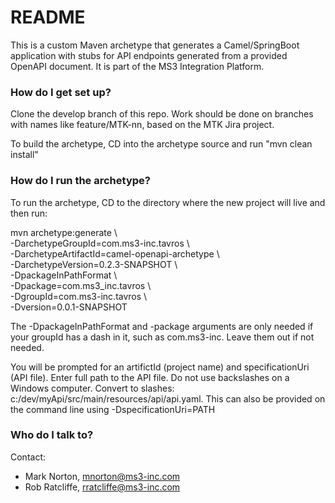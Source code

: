 # README #

This is a custom Maven archetype that generates a Camel/SpringBoot application with stubs for API endpoints generated from a provided OpenAPI document.
It is part of the MS3 Integration Platform.

### How do I get set up? ###

Clone the develop branch of this repo.  Work should be done on branches with names like feature/MTK-nn, based on the MTK Jira project.

To build the archetype, CD into the archetype source and run "mvn clean install"

### How do I run the archetype? ###

To run the archetype, CD to the directory where the new project will live and then run:

mvn archetype:generate \\  
-DarchetypeGroupId=com.ms3-inc.tavros \\  
-DarchetypeArtifactId=camel-openapi-archetype \\  
-DarchetypeVersion=0.2.3-SNAPSHOT \\  
-DpackageInPathFormat \\  
-Dpackage=com.ms3_inc.tavros \\  
-DgroupId=com.ms3-inc.tavros \\   
-Dversion=0.0.1-SNAPSHOT

The -DpackageInPathFormat and -package arguments are only needed if your groupId has a dash in it, such as com.ms3-inc.  Leave them out if not needed.

You will be prompted for an artifictId (project name) and specificationUri (API file).  Enter full path to the API file.  Do not use backslashes on a Windows computer. Convert to slashes:  c:/dev/myApi/src/main/resources/api/api.yaml.  This can also be provided on the command line using -DspecificationUri=PATH

### Who do I talk to? ###

Contact:

* Mark Norton, mnorton@ms3-inc.com
* Rob Ratcliffe, rratcliffe@ms3-inc.com